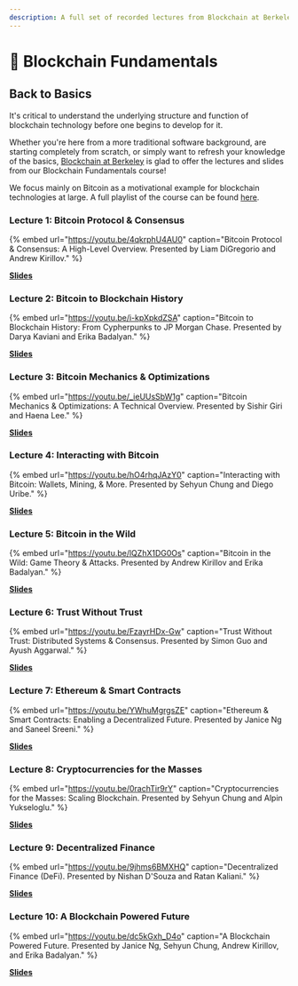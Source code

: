 ```yaml
---
description: A full set of recorded lectures from Blockchain at Berkeley's Blockchain Fundamentals course
---
```


# 🧱 Blockchain Fundamentals

## **Back to Basics**

It's critical to understand the underlying structure and function of blockchain technology before one begins to develop for it.

Whether you're here from a more traditional software background, are starting completely from scratch, or simply want to refresh your knowledge of the basics, [Blockchain at Berkeley](https://blockchain.berkeley.edu/) is glad to offer the lectures and slides from our Blockchain Fundamentals course!

We focus mainly on Bitcoin as a motivational example for blockchain technologies at large. A full playlist of the course can be found [here](https://youtube.com/playlist?list=PLSONl1AVlZNWzsyZfhd9yDJRuGv3WPBck).

### **Lecture 1: Bitcoin Protocol & Consensus**

{% embed url="https://youtu.be/4qkrphU4AU0" caption="Bitcoin Protocol & Consensus: A High-Level Overview. Presented by Liam DiGregorio and Andrew Kirillov." %}

**[Slides](https://docs.google.com/presentation/d/152bBvjPL2K8C3lXoICButSRCRb0fhTUHsJqE1UtWpH0/edit?usp=sharing)**

### **Lecture 2: Bitcoin to Blockchain History**

{% embed url="https://youtu.be/i-kpXpkdZSA" caption="Bitcoin to Blockchain History: From Cypherpunks to JP Morgan Chase. Presented by Darya Kaviani and Erika Badalyan." %}

**[Slides](https://docs.google.com/presentation/d/13gURIXuydFcHGr5EY8KZ7Zby0G6xLY7hgYl-4nC24Fo/edit?usp=sharing)**

### **Lecture 3: Bitcoin Mechanics & Optimizations**

{% embed url="https://youtu.be/_ieUUsSbW1g" caption="Bitcoin Mechanics & Optimizations: A Technical Overview. Presented by Sishir Giri and Haena Lee." %}

**[Slides](https://docs.google.com/presentation/d/1bl3K-qyArhTN-4boW29Y4WAjHJI7y1ClraqMRcyd4IU/edit?usp=sharing)**

### **Lecture 4: Interacting with Bitcoin**

{% embed url="https://youtu.be/hO4rhqJAzY0" caption="Interacting with Bitcoin: Wallets, Mining, & More. Presented by Sehyun Chung and Diego Uribe." %}

**[Slides](https://docs.google.com/presentation/d/1QSBKUnV1wFmY4j1eQ78d0ANqpyjEy70CMnUjbAZDhKw/edit?usp=sharing)**

### **Lecture 5: Bitcoin in the Wild**

{% embed url="https://youtu.be/lQZhX1DG0Os" caption="Bitcoin in the Wild: Game Theory & Attacks. Presented by Andrew Kirillov and Erika Badalyan." %}

**[Slides](https://docs.google.com/presentation/d/1AnOK1jIC2fuIRHHnvzXmzIAhIh-E-jNNl5PAQx1fz9c/edit?usp=sharing)**

### **Lecture 6: Trust Without Trust**

{% embed url="https://youtu.be/FzayrHDx-Gw" caption="Trust Without Trust: Distributed Systems & Consensus. Presented by Simon Guo and Ayush Aggarwal." %}

**[Slides](https://docs.google.com/presentation/d/1EGoHp1TyMbfUapxLq3vrCjdQFIg7_sfr0aAo_ZV1VoU/edit?usp=sharing)**

### **Lecture 7: Ethereum & Smart Contracts**

{% embed url="https://youtu.be/YWhuMgrgsZE" caption="Ethereum & Smart Contracts: Enabling a Decentralized Future. Presented by Janice Ng and Saneel Sreeni." %}

**[Slides](https://docs.google.com/presentation/d/1rCrmdd5rWFgl-4Wivlyk6xN3NFJLSQzxok8IXXZrQw8/edit?usp=sharing)**

### **Lecture 8: Cryptocurrencies for the Masses**

{% embed url="https://youtu.be/0rachTir9rY" caption="Cryptocurrencies for the Masses: Scaling Blockchain. Presented by Sehyun Chung and Alpin Yukseloglu." %}

**[Slides](https://docs.google.com/presentation/d/1CM38vypISgaNUFsvAZTlU-4synqpKRzh3-sTudm9wrs/edit?usp=sharing)**

### **Lecture 9: Decentralized Finance**

{% embed url="https://youtu.be/9jhms6BMXHQ" caption="Decentralized Finance (DeFi). Presented by Nishan D'Souza and Ratan Kaliani." %}

**[Slides](https://docs.google.com/presentation/d/1DfIMi5WajkioaCYNYExaaC-iDb2DqdaL0U77yS-zG_o/edit?usp=sharing)**

### **Lecture 10: A Blockchain Powered Future**

{% embed url="https://youtu.be/dc5kGxh_D4o" caption="A Blockchain Powered Future. Presented by Janice Ng, Sehyun Chung, Andrew Kirillov, and Erika Badalyan." %}

**[Slides](https://docs.google.com/presentation/d/1-YDHgIHaOKUO6z3XmO5CkFmBfur6LB0-Dd-C2Xik5ps/edit?usp=sharing)**
